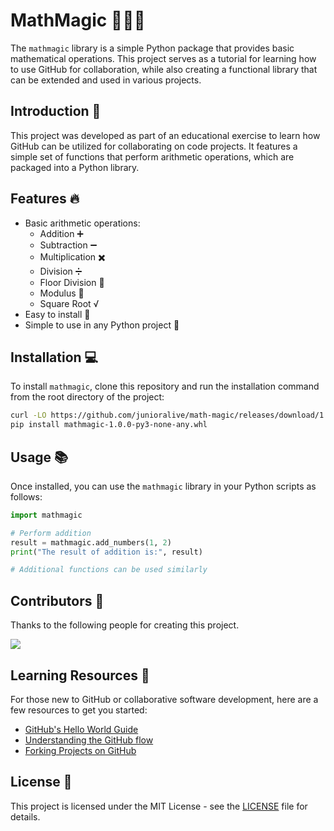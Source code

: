 # MathMagic 🧙‍♂️✨

The `mathmagic` library is a simple Python package that provides basic mathematical operations. This project serves as a tutorial for learning how to use GitHub for collaboration, while also creating a functional library that can be extended and used in various projects.

## Introduction 📘

This project was developed as part of an educational exercise to learn how GitHub can be utilized for collaborating on code projects. It features a simple set of functions that perform arithmetic operations, which are packaged into a Python library.

## Features 🔥

- Basic arithmetic operations:
  - Addition ➕
  - Subtraction ➖
  - Multiplication ✖️
  - Division ➗
  - Floor Division 🧱
  - Modulus 🔣
  - Square Root √
- Easy to install 💾
- Simple to use in any Python project 🐍

## Installation 💻

To install `mathmagic`, clone this repository and run the installation command from the root directory of the project:

```bash
curl -LO https://github.com/junioralive/math-magic/releases/download/1.0.0/mathmagic-1.0.0-py3-none-any.whl
pip install mathmagic-1.0.0-py3-none-any.whl
```

## Usage 📚

Once installed, you can use the `mathmagic` library in your Python scripts as follows:

```python
import mathmagic

# Perform addition
result = mathmagic.add_numbers(1, 2)
print("The result of addition is:", result)

# Additional functions can be used similarly
```

## Contributors 👥

Thanks to the following people for creating this project.

<a href="https://github.com/junioralive/math-magic/graphs/contributors">
  <img src="https://contrib.rocks/image?repo=junioralive/math-magic" />
</a>

## Learning Resources 📖

For those new to GitHub or collaborative software development, here are a few resources to get you started:

- [GitHub's Hello World Guide](https://guides.github.com/activities/hello-world/)
- [Understanding the GitHub flow](https://guides.github.com/introduction/flow/)
- [Forking Projects on GitHub](https://guides.github.com/activities/forking/)

## License 📄

This project is licensed under the MIT License - see the [LICENSE](LICENSE) file for details.
